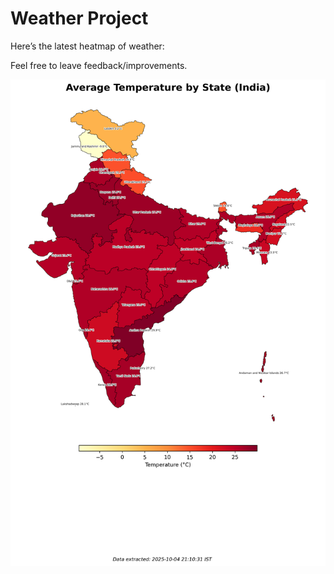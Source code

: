 # Weather Project

Here’s the latest heatmap of weather:

Feel free to leave feedback/improvements.

![India Heatmap](docs/assets/india_heatmap.png?v=E13FF1)
